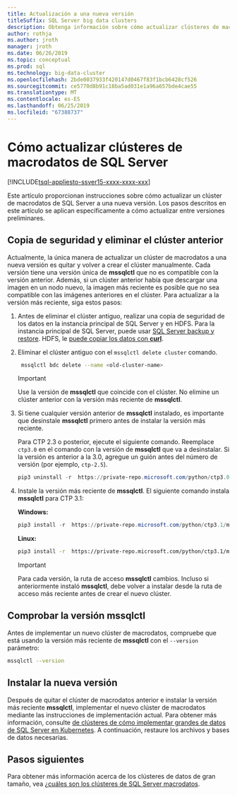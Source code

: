 ```yaml
---
title: Actualización a una nueva versión
titleSuffix: SQL Server big data clusters
description: Obtenga información sobre cómo actualizar clústeres de macrodatos de 2019 de SQL Server (versión preliminar) a una nueva versión.
author: rothja
ms.author: jroth
manager: jroth
ms.date: 06/26/2019
ms.topic: conceptual
ms.prod: sql
ms.technology: big-data-cluster
ms.openlocfilehash: 2bde0037933f420147d0467f83f1bcb6428cf526
ms.sourcegitcommit: ce5770d8b91c18ba5ad031e1a96a657bde4cae55
ms.translationtype: MT
ms.contentlocale: es-ES
ms.lasthandoff: 06/25/2019
ms.locfileid: "67388737"
---
```

# <a name="how-to-upgrade-sql-server-big-data-clusters"></a>Cómo actualizar clústeres de macrodatos de SQL Server

[!INCLUDE[tsql-appliesto-ssver15-xxxx-xxxx-xxx](../includes/tsql-appliesto-ssver15-xxxx-xxxx-xxx.md)]

Este artículo proporcionan instrucciones sobre cómo actualizar un clúster de macrodatos de SQL Server a una nueva versión. Los pasos descritos en este artículo se aplican específicamente a cómo actualizar entre versiones preliminares.

## <a name="backup-and-delete-the-old-cluster"></a>Copia de seguridad y eliminar el clúster anterior

Actualmente, la única manera de actualizar un clúster de macrodatos a una nueva versión es quitar y volver a crear el clúster manualmente. Cada versión tiene una versión única de **mssqlctl** que no es compatible con la versión anterior. Además, si un clúster anterior había que descargar una imagen en un nodo nuevo, la imagen más reciente es posible que no sea compatible con las imágenes anteriores en el clúster. Para actualizar a la versión más reciente, siga estos pasos:

1. Antes de eliminar el clúster antiguo, realizar una copia de seguridad de los datos en la instancia principal de SQL Server y en HDFS. Para la instancia principal de SQL Server, puede usar [SQL Server backup y restore](data-ingestion-restore-database.md). HDFS, le [puede copiar los datos con **curl**](data-ingestion-curl.md).

1. Eliminar el clúster antiguo con el `mssqlctl delete cluster` comando.

   ```bash
    mssqlctl bdc delete --name <old-cluster-name>
   ```

   > [!Important]
   > Use la versión de **mssqlctl** que coincide con el clúster. No elimine un clúster anterior con la versión más reciente de **mssqlctl**.

1. Si tiene cualquier versión anterior de **mssqlctl** instalado, es importante que desinstale **mssqlctl** primero antes de instalar la versión más reciente.

   Para CTP 2.3 o posterior, ejecute el siguiente comando. Reemplace `ctp3.0` en el comando con la versión de **mssqlctl** que va a desinstalar. Si la versión es anterior a la 3.0, agregue un guión antes del número de versión (por ejemplo, `ctp-2.5`).

   ```powershell
   pip3 uninstall -r  https://private-repo.microsoft.com/python/ctp3.0/mssqlctl/requirements.txt
   ```

1. Instale la versión más reciente de **mssqlctl**. El siguiente comando instala **mssqlctl** para CTP 3.1:

   **Windows:**

   ```powershell
   pip3 install -r  https://private-repo.microsoft.com/python/ctp3.1/mssqlctl/requirements.txt
   ```

   **Linux:**

   ```bash
   pip3 install -r  https://private-repo.microsoft.com/python/ctp3.1/mssqlctl/requirements.txt --user
   ```

   > [!IMPORTANT]
   > Para cada versión, la ruta de acceso **mssqlctl** cambios. Incluso si anteriormente instaló **mssqlctl**, debe volver a instalar desde la ruta de acceso más reciente antes de crear el nuevo clúster.

## <a id="mssqlctlversion"></a> Comprobar la versión mssqlctl

Antes de implementar un nuevo clúster de macrodatos, compruebe que está usando la versión más reciente de **mssqlctl** con el `--version` parámetro:

```bash
mssqlctl --version
```

## <a name="install-the-new-release"></a>Instalar la nueva versión

Después de quitar el clúster de macrodatos anterior e instalar la versión más reciente **mssqlctl**, implementar el nuevo clúster de macrodatos mediante las instrucciones de implementación actual. Para obtener más información, consulte [de clústeres de cómo implementar grandes de datos de SQL Server en Kubernetes](deployment-guidance.md). A continuación, restaure los archivos y bases de datos necesarias.

## <a name="next-steps"></a>Pasos siguientes

Para obtener más información acerca de los clústeres de datos de gran tamaño, vea [¿cuáles son los clústeres de SQL Server macrodatos](big-data-cluster-overview.md).
